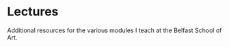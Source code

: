Lectures
========

Additional resources for the various modules I teach at the Belfast School of Art.

